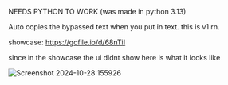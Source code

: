 NEEDS PYTHON TO WORK (was made in python 3.13)


Auto copies the bypassed text when you put in text.
this is v1 rn.

showcase: https://gofile.io/d/68nTiI

since in the showcase the ui didnt show here is what it looks like

![Screenshot 2024-10-28 155926](https://github.com/user-attachments/assets/e62e6143-efdf-455b-a33e-9e23578c72b5)

